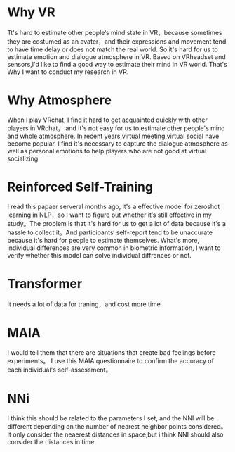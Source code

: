 # Why VR
Tt's hard to estimate other people‘s mind state in VR，because sometimes they are costumed as an avater，and their expressions and movement tend to have time delay or does not match the real world. So it's hard for us to estimate emotion and dialogue atmosphere in VR. Based on VRheadset and sensors,I'd like to find a good way to estimate their mind in VR world. That's Why I want to conduct my research in VR. 
  
# Why Atmosphere
When I play VRchat, I find it hard to get acquainted quickly with other players in VRchat，
and it's not easy for us to estimate other people's mind and whole atmosphere. 
In recent years,virtual meeting,virtual social have become popular, I find it's necessary to capture the dialogue atmosphere as well as personal emotions to help players who are not good at virtual socializing
  
# Reinforced Self-Training
I read this papaer serveral months ago, it's a effective model for zeroshot learning in NLP，so I want to figure out whether it‘s still effective in my study。The proplem is that it's hard for us to get a lot of data because it's a hassle to collect it。And participants‘ self-report tend to be unaccurate because it's hard for people to estimate themselves. What's more, individual differences are very common in biometric information, I want to verify whether this model can solve individual diffrences or not.

# Transformer
It needs a lot of data for traning，and cost more time

# MAIA
I would tell them that there are situations that create bad feelings before experiments。
I use this MAIA questionnaire to confirm the accuracy of each individual's self-assessment。

# NNi
I think this should be related to the parameters I set, and the NNI will be different depending on the number of nearest neighbor points considered。
It only consider the neaerest distances in space,but i think NNI should also consider the distances in time.
